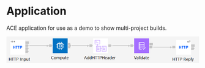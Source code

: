 # Application

ACE application for use as a demo to show multi-project builds.

![app](HTTPFlow-picture.png)
